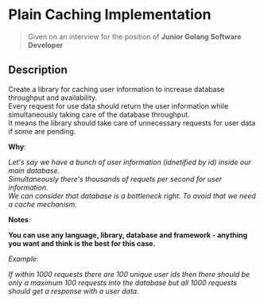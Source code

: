 # Plain Caching Implementation

> Given on an interview for the position of **Junior Golang Software Developer**

Description
-

Create a library for caching user information to increase database throughput and availability.<br />
Every request for use data should return the user information while simultaneously taking care of the database throughput.<br />
It means the library should take care of unnecessary requests for user data if some are pending.<br />

**Why**:

*Let's say we have a bunch of user information (idnetified by id) inside our main database.<br />
Simultaneously there's thousands of requets per second for user information.<br />
We can consider that database is a bottleneck right. To avoid that we need a cache mechanism.<br />*

**Notes**:

**You can use any language, library, database and framework - anything you want and think is the best for this case.**

*Example*:

*If within 1000 requests there are 100 unique user ids then there should be only a maximum 100 requests into the database but all 1000 requests should get a response with a user data.*
